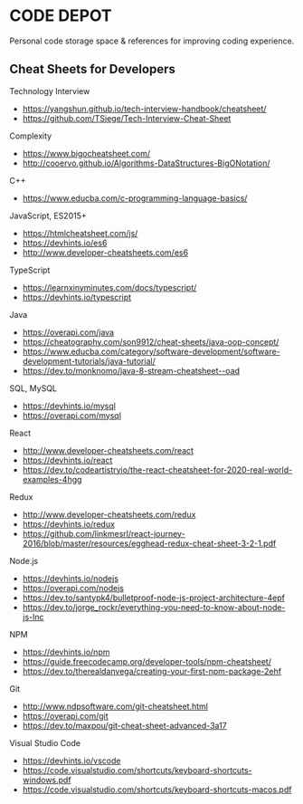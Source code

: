 # CODE DEPOT
Personal code storage space & references for improving coding experience.

## Cheat Sheets for Developers 

Technology Interview
- https://yangshun.github.io/tech-interview-handbook/cheatsheet/
- https://github.com/TSiege/Tech-Interview-Cheat-Sheet

Complexity
- https://www.bigocheatsheet.com/
- http://cooervo.github.io/Algorithms-DataStructures-BigONotation/

C++
- https://www.educba.com/c-programming-language-basics/

JavaScript, ES2015+
- https://htmlcheatsheet.com/js/
- https://devhints.io/es6
- http://www.developer-cheatsheets.com/es6

TypeScript
- https://learnxinyminutes.com/docs/typescript/
- https://devhints.io/typescript

Java
- https://overapi.com/java
- https://cheatography.com/son9912/cheat-sheets/java-oop-concept/
- https://www.educba.com/category/software-development/software-development-tutorials/java-tutorial/
- https://dev.to/monknomo/java-8-stream-cheatsheet--oad

SQL, MySQL
- https://devhints.io/mysql
- https://overapi.com/mysql

React
- http://www.developer-cheatsheets.com/react
- https://devhints.io/react
- https://dev.to/codeartistryio/the-react-cheatsheet-for-2020-real-world-examples-4hgg

Redux
- http://www.developer-cheatsheets.com/redux
- https://devhints.io/redux
- https://github.com/linkmesrl/react-journey-2016/blob/master/resources/egghead-redux-cheat-sheet-3-2-1.pdf

Node.js
- https://devhints.io/nodejs
- https://overapi.com/nodejs
- https://dev.to/santypk4/bulletproof-node-js-project-architecture-4epf
- https://dev.to/jorge_rockr/everything-you-need-to-know-about-node-js-lnc

NPM
- https://devhints.io/npm
- https://guide.freecodecamp.org/developer-tools/npm-cheatsheet/
- https://dev.to/therealdanvega/creating-your-first-npm-package-2ehf

Git
- http://www.ndpsoftware.com/git-cheatsheet.html
- https://overapi.com/git
- https://dev.to/maxpou/git-cheat-sheet-advanced-3a17


Visual Studio Code
- https://devhints.io/vscode
- https://code.visualstudio.com/shortcuts/keyboard-shortcuts-windows.pdf
- https://code.visualstudio.com/shortcuts/keyboard-shortcuts-macos.pdf
